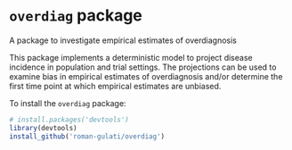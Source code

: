 # `overdiag` package

A package to investigate empirical estimates of overdiagnosis

This package implements a deterministic model to project disease incidence in
population and trial settings. The projections can be used to examine bias in
empirical estimates of overdiagnosis and/or determine the first time point at
which empirical estimates are unbiased.

To install the `overdiag` package:

``` r
# install.packages('devtools')
library(devtools)
install_github('roman-gulati/overdiag')
```

